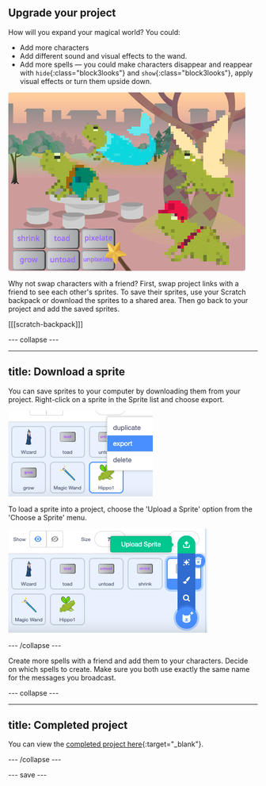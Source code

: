 ## Upgrade your project

How will you expand your magical world? You could:
+ Add more characters
+ Add different sound and visual effects to the wand.
+ Add more spells — you could make characters disappear and reappear with `hide`{:class="block3looks"} and `show`{:class="block3looks"}, apply visual effects or turn them upside down.

![A project with four sprites and added new pixelate spell buttons.](images/upgrade-step.png)

Why not swap characters with a friend? First, swap project links with a friend to see each other's sprites. To save their sprites, use your Scratch backpack or download the sprites to a shared area. Then go back to your project and add the saved sprites.

[[[scratch-backpack]]]

--- collapse ---

---
title: Download a sprite
---

You can save sprites to your computer by downloading them from your project. Right-click on a sprite in the Sprite list and choose export.

![The popup menu in the sprite list.](images/export-sprite.png)

To load a sprite into a project, choose the 'Upload a Sprite' option from the 'Choose a Sprite' menu.

![The expanded Choose a Sprite menu showing Upload a Sprite option.](images/upload-sprite.png)

--- /collapse ---

Create more spells with a friend and add them to your characters. Decide on which spells to create. Make sure you both use exactly the same name for the messages you broadcast.

--- collapse ---

---
title: Completed project
---

You can view the [completed project here](https://scratch.mit.edu/projects/518413238/){:target="_blank"}.

--- /collapse ---

--- save ---
